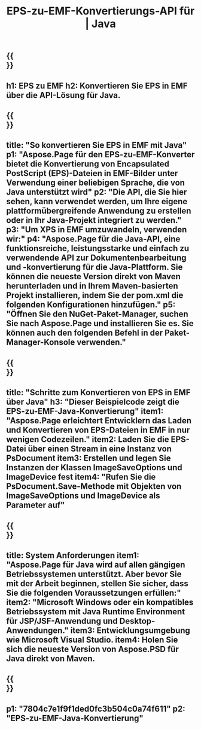 ﻿---
translation: true
template: /_templates/_conversion-child-java.md
title: EPS-zu-EMF-Konvertierungs-API für | Java
url: /java/conversion/eps-to-emf/
description: Beispiel-Java-Konvertierungscode für das EPS-Format in eine EMF-Datei. Verwenden Sie diesen Beispielcode, um EPS in EMF in jeder Web- oder Desktop-Java-basierten Anwendung zu konvertieren.
informat: EPS
outformat: EMF
otherformats: XPS PS
---

{{<section banner>}}
---
h1: EPS zu EMF
h2: Konvertieren Sie EPS in EMF über die API-Lösung für Java.
---

{{<section overview>}}
---
title: "So konvertieren Sie EPS in EMF mit Java"
p1: "Aspose.Page für den EPS-zu-EMF-Konverter bietet die Konvertierung von Encapsulated PostScript (EPS)-Dateien in EMF-Bilder unter Verwendung einer beliebigen Sprache, die von Java unterstützt wird"
p2: "Die API, die Sie hier sehen, kann verwendet werden, um Ihre eigene plattformübergreifende Anwendung zu erstellen oder in Ihr Java-Projekt integriert zu werden."
p3: "Um XPS in EMF umzuwandeln, verwenden wir:"
p4: "Aspose.Page für die Java-API, eine funktionsreiche, leistungsstarke und einfach zu verwendende API zur Dokumentenbearbeitung und -konvertierung für die Java-Plattform. Sie können die neueste Version direkt von Maven herunterladen und in Ihrem Maven-basierten Projekt installieren, indem Sie der pom.xml die folgenden Konfigurationen hinzufügen."
p5: "Öffnen Sie den NuGet-Paket-Manager, suchen Sie nach Aspose.Page und installieren Sie es. Sie können auch den folgenden Befehl in der Paket-Manager-Konsole verwenden."
---

{{<section feature1>}}
---
title: "Schritte zum Konvertieren von EPS in EMF über Java"
h3: "Dieser Beispielcode zeigt die EPS-zu-EMF-Java-Konvertierung"
item1: "Aspose.Page erleichtert Entwicklern das Laden und Konvertieren von EPS-Dateien in EMF in nur wenigen Codezeilen."
item2: Laden Sie die EPS-Datei über einen Stream in eine Instanz von PsDocument
item3: Erstellen und legen Sie Instanzen der Klassen ImageSaveOptions und ImageDevice fest
item4: "Rufen Sie die PsDocument.Save-Methode mit Objekten von ImageSaveOptions und ImageDevice als Parameter auf"
---

{{<section feature2>}}
---
title: System Anforderungen
item1: "Aspose.Page für Java wird auf allen gängigen Betriebssystemen unterstützt. Aber bevor Sie mit der Arbeit beginnen, stellen Sie sicher, dass Sie die folgenden Voraussetzungen erfüllen:"
item2: "Microsoft Windows oder ein kompatibles Betriebssystem mit Java Runtime Environment für JSP/JSF-Anwendung und Desktop-Anwendungen."
item3: Entwicklungsumgebung wie Microsoft Visual Studio.
item4: Holen Sie sich die neueste Version von Aspose.PSD für Java direkt von Maven.
---

{{<section gist>}}
---
p1: "7804c7e1f9f1ded0fc3b504c0a74f611"
p2: "EPS-zu-EMF-Java-Konvertierung"
---

